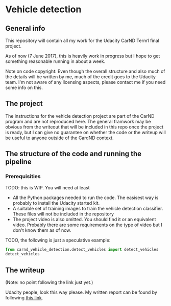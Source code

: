 # Vehicle detection

## General info

This repository will contain all my work for the Udacity CarND Term1 final project.

As of now (7 June 2017), this is heavily work in progress but I hope to get something reasonable running in about 
a week. 

Note on code copyright: Even though the overall structure and also much of the details will be written by me, much 
of the credit goes to the Udacity team. I'm not aware of any licensing aspects, please contact me if you need some
info on this.

## The project

The instructions for the vehicle detection project are part of the CarND program and are not reproduced here. 
The general framwork may be obvious from the writeout that will be included in this repo once the project is ready, but 
I can give no guarantee on whether the code or the writeup will be useful to anyone outside of the CardND context. 

## The structure of the code and running the pipeline

### Prerequisities

TODO: this is WIP. You will need at least
* All the Python packages needed to run the code. The easisest way is probably to install the Udacity started kit. 
* A suitable set of training images to train the vehicle detection classifier. These files will not be included in the 
  repository
* The project video is also omitted. You should find it or an equivalent video. Probably there are some requirements 
  on the type of video but I don't know them as of now. 

TODO, the following is just a speculative example: 

```python
from carnd_vehicle_detection.detect_vehicles import detect_vehicles
detect_vehicles
```

## The writeup

(Note: no point following the link just yet.)

Udacity people, look this way please. My written report can be found by following [this link](./WRITEUP_TIRILA_JM.md).

